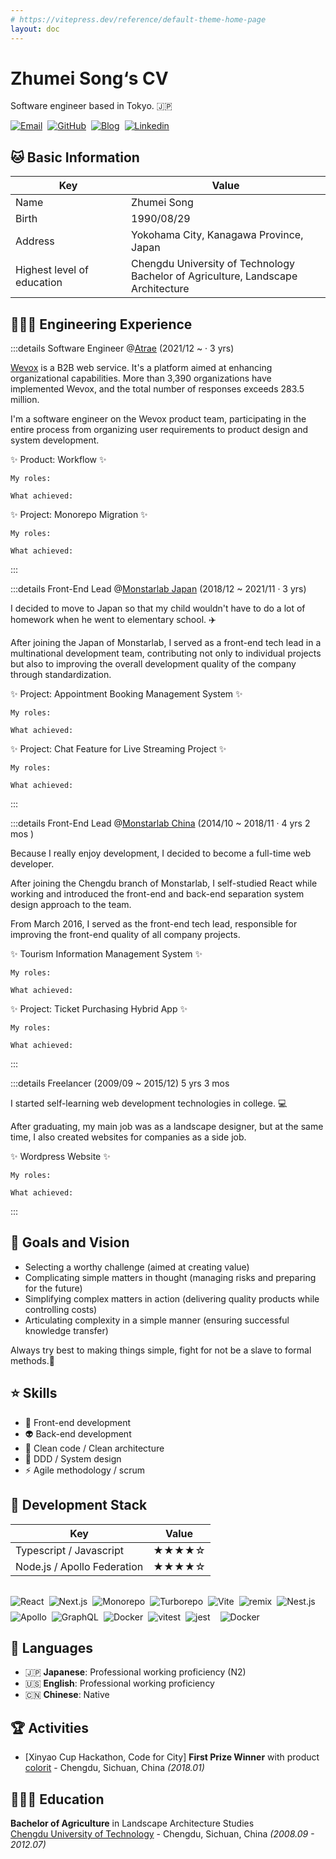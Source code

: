 ```yaml
---
# https://vitepress.dev/reference/default-theme-home-page
layout: doc
---
```


# Zhumei Song‘s CV

Software engineer based in Tokyo. 🇯🇵

<div style=" display:flex; gap: 8px; flex-warp: wrap;">
<a href="mailto:zhumeisongsong@gmail.com" target="_blank"><img alt="Email" src="https://img.shields.io/badge/email-444.svg?&logo=Gmail&logoColor=red&style=for-the-badge" /></a>
<a href="https://github.com/zhumeisongsong" target="_blank"><img alt="GitHub" src="https://img.shields.io/badge/zhumeisongsong-333.svg?&logo=GitHub&logoColor=white&style=for-the-badge" /></a>
<a href="https://zhumeisongsong.github.io/blog" target="_blank"><img alt="Blog" src="https://img.shields.io/badge/Song's%20Blog-6c3485.svg?&style=for-the-badge&logo=Next.js&logoColor=white" /></a>
<a href="https://www.linkedin.com/in/zhumei-song-a9041a1bb" target="_blank"><img alt="Linkedin" src="https://img.shields.io/badge/linkdin-0a66c2.svg?&style=for-the-badge&logo=linkedin&logoColor=white" /></a>
</div>

## 🐱 Basic Information

| Key                        | Value                                                                                  |
| -------------------------- | -------------------------------------------------------------------------------------- |
| Name                       | Zhumei Song                                                                            |
| Birth                      | 1990/08/29                                                                             |
| Address                    | Yokohama City, Kanagawa Province, Japan                                                |
| Highest level of education | Chengdu University of Technology <br/> Bachelor of Agriculture, Landscape Architecture |

## 👩🏼‍💻 Engineering Experience

:::details Software Engineer @[Atrae](https://atrae.co.jp/) (2021/12 ~ · 3 yrs)

[Wevox](https://get.wevox.io/) is a B2B web service. It's a platform aimed at enhancing organizational capabilities. More than 3,390 organizations have implemented Wevox, and the total number of responses exceeds 283.5 million.

I'm a software engineer on the Wevox product team, participating in the entire process from organizing user requirements to product design and system development.

:sparkles: Product: Workflow :sparkles:

```
My roles:

What achieved:

```

:sparkles: Project: Monorepo Migration :sparkles:

```
My roles:

What achieved:

```

:::

:::details Front-End Lead @[Monstarlab Japan](https://monstar-lab.com/jp) (2018/12 ~ 2021/11 · 3 yrs)

I decided to move to Japan so that my child wouldn't have to do a lot of homework when he went to elementary school. ✈️

After joining the Japan of Monstarlab, I served as a front-end tech lead in a multinational development team, contributing not only to individual projects but also to improving the overall development quality of the company through standardization.

:sparkles: Project: Appointment Booking Management System :sparkles:

```
My roles:

What achieved:

```

:sparkles: Project: Chat Feature for Live Streaming Project :sparkles:

```
My roles:

What achieved:

```

:::

:::details Front-End Lead @[Monstarlab China](https://www.monstar-lab.com.cn/) (2014/10 ~ 2018/11 · 4 yrs 2 mos )

Because I really enjoy development, I decided to become a full-time web developer.

After joining the Chengdu branch of Monstarlab, I self-studied React while working and introduced the front-end and back-end separation system design approach to the team.

From March 2016, I served as the front-end tech lead, responsible for improving the front-end quality of all company projects.

:sparkles: Tourism Information Management System :sparkles:

```
My roles:

What achieved:

```

:sparkles: Project: Ticket Purchasing Hybrid App :sparkles:

```
My roles:

What achieved:

```

:::

:::details Freelancer (2009/09 ~ 2015/12) 5 yrs 3 mos

I started self-learning web development technologies in college. 💻

After graduating, my main job was as a landscape designer, but at the same time, I also created websites for companies as a side job.

:sparkles: Wordpress Website :sparkles:

```
My roles:

What achieved:

```

:::

## 🎨 Goals and Vision

- Selecting a worthy challenge (aimed at creating value)
- Complicating simple matters in thought (managing risks and preparing for the future)
- Simplifying complex matters in action (delivering quality products while controlling costs)
- Articulating complexity in a simple manner (ensuring successful knowledge transfer)

Always try best to making things simple, fight for not be a slave to formal methods.💪

## ⭐ Skills

- 💄 Front-end development
- 👽 Back-end development
- 🧱 Clean code / Clean architecture
- 👷 DDD / System design
- ⚡️ Agile methodology / scrum

## 🌈 Development Stack

| Key                         | Value |
| --------------------------- | ----- |
| Typescript / Javascript     | ★★★★☆ |
| Node.js / Apollo Federation | ★★★★☆ |

<div style=" display:flex; gap: 8px; flex-wrap: wrap; padding-top: 16px;">
<img alt="React" src="https://img.shields.io/badge/-React-45b8d8?style=for-the-badge&logo=react&logoColor=white" />
<img alt="Next.js" src="https://img.shields.io/badge/-next.js-444?style=for-the-badge&logo=react&logoColor=white" />
<img alt="Monorepo" src="https://img.shields.io/badge/-Monorepo-0ea5e9?style=for-the-badge&logo=nx&logoColor=white" />
<img alt="Turborepo" src="https://img.shields.io/badge/-Turborepo-3b82f6?style=for-the-badge&logo=Turborepo&logoColor=white" />
<img alt="Vite" src="https://img.shields.io/badge/-Vite-a8b1ff?style=for-the-badge&logo=Vite&logoColor=white" /><img alt="remix" src="https://img.shields.io/badge/-remix-3defe9?style=for-the-badge&logo=remix&logoColor=white" /><img alt="Nest.js" src="https://img.shields.io/badge/nestjs-E0234E?style=for-the-badge&logo=nestjs&logoColor=white"><img alt="Apollo" src="https://img.shields.io/badge/-Apollo%20GraphQL-311C87?style=for-the-badge&logo=apollo-graphql&logoColor=white" />
<img alt="GraphQL" src="https://img.shields.io/badge/-GraphQL-E10098?style=for-the-badge&logo=graphql&logoColor=white" /><img alt="Docker" src="https://img.shields.io/badge/-Docker-46a2f1?style=for-the-badge&logo=docker&logoColor=white" />
<img alt="vitest" src="https://img.shields.io/badge/-vitest-acd268?style=for-the-badge&logo=vitest&logoColor=white" />
<img alt="jest" src="https://img.shields.io/badge/-jest-15c213?style=for-the-badge&logo=jest&logoColor=white" />
<img alt="" src="https://img.shields.io/badge/-storybook-eb5685?style=for-the-badge&logo=storybook&logoColor=white" />
<img alt="Docker" src="https://img.shields.io/badge/-Docker-46a2f1?style=for-the-badge&logo=docker&logoColor=white" />
</div>

## 💬 Languages

- 🇯🇵 **Japanese**: Professional working proficiency (N2)
- 🇺🇸 **English**: Professional working proficiency
- 🇨🇳 **Chinese**: Native

## 🏆 Activities

- [Xinyao Cup Hackathon, Code for City] **First Prize Winner** with product [colorit](https://github.com/git-hacker/colorit) - Chengdu, Sichuan, China _(2018.01)_

## 👩🏼‍🎓 Education

**Bachelor of Agriculture** in Landscape Architecture Studies <br/>
[Chengdu University of Technology](https://www.cdut.edu.cn/) - Chengdu, Sichuan, China _(2008.09 - 2012.07)_
